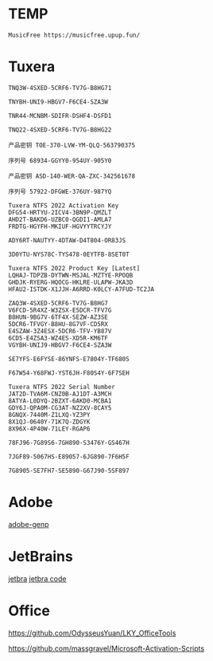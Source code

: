 # TEMP
```text
MusicFree https://musicfree.upup.fun/
```

# Tuxera
```
TNQ3W-4SXED-5CRF6-TV7G-B8HG71

TNYBH-UNI9-HBGV7-F6CE4-SZA3W

TNR44-MCNBM-SDIFR-DSHF4-DSFD1

TNQ22-4SXED-5CRF6-TV7G-B8HG22

产品密钥 TOE-370-LVW-YM-QLQ-563790375 

序列号 68934-GGYY0-954UY-905Y0

产品密钥 ASD-140-WER-QA-ZXC-342561678

序列号 57922-DFGWE-376UY-987YQ

Tuxera NTFS 2022 Activation Key
DFG54-HRTYU-2ICV4-3BN9P-QMZLT
AHD2T-BAKD6-UZBC0-QGDI1-AMLA7
FRDTG-HGYFH-MKIUF-HGVYYTRCYJY

ADY6RT-NAUTYY-4DTAW-D4T804-OR83JS

3D0YTU-NYS78C-TYS478-0EYTFB-8SET0T

Tuxera NTFS 2022 Product Key [Latest]
LQHAJ-TDPZB-DYTWN-MSJAL-MZTYE-RPOQB
GHDJK-RYERG-HQOCG-HKLRE-ULAPW-JKA3D
HFAU2-ISTDK-X1JJH-A6RRD-K0LCY-A7FUD-TC2JA

ZAQ3W-4SXED-5CRF6-TV7G-B8HG7
V6FCD-5R4XZ-W3ZSX-E5DCR-TFV7G
B8HUN-9BG7V-6TF4X-SEZW-AZ3SE
5DCR6-TFVGY-B8HU-8G7VF-CD5RX
E4SZAW-3Z4ESX-5DCR6-TFV-YB87V
6CD5-E4ZSA3-WZ4ES-XD5R-KM6TF
VGYBH-UNIJ9-HBGV7-F6CE4-SZA3W

SE7YFS-E6FYSE-86YNFS-E7804Y-TF680S

F67W54-Y68FWJ-YST6JH-F80S4Y-6F7SEH

Tuxera NTFS 2022 Serial Number
JAT2D-TVA6M-CNZ0B-AJ1DT-A3MCH
8ATYA-L0DYQ-2BZXT-6AKD0-MCBA1
GDY6J-QPA0M-CG3AT-NZ2XV-8CAY5
8GNQX-7440M-Z1LXQ-YZ3PY
8X1QJ-0640Y-71K7Q-ZDGYK
8X96X-4P40W-71LEY-RGAP6

78FJ96-7G89S6-7GH890-S3476Y-GS467H

7JGF89-5067HS-E89057-6JG890-7F6H5F

7G8905-SE7FH7-SE5890-G67J90-5SF897

```
# Adobe
[adobe-genp](https://www.cybermania.ws/apps/adobe-genp/)

# JetBrains
[jetbra](https://3.jetbra.in/)
[jetbra code](http://jets.idejihuo.com/)

# Office
https://github.com/OdysseusYuan/LKY_OfficeTools

https://github.com/massgravel/Microsoft-Activation-Scripts


